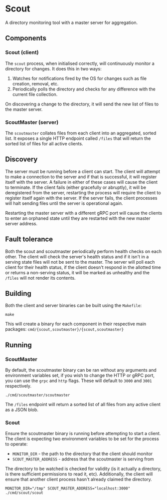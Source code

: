 # Scout

A directory monitoring tool with a master server for aggregation.

## Components

### Scout (client)

The `scout` process, when initialised correctly, will continuously monitor a directory for changes. It does this in two ways:

1. Watches for notifications fired by the OS for changes such as file creation, removal, etc.
2. Periodically polls the directory and checks for any difference with the current file collection.

On discovering a change to the directory, it will send the new list of files to the master server.

### ScoutMaster (server)

The `scoutmaster` collates files from each client into an aggregated, sorted list. It exposes a single HTTP endpoint called `/files` that will return the sorted list of files for all active clients.

## Discovery

The server must be running before a client can start. The client will attempt to make a connection to the server and if that is successful, it will register itself with the server. A failure in either of these cases will cause the client to terminate. If the client fails (either gracefully or abruptly), it will be deregistered from the server, restarting the process will require the client to register itself again with the server. If the server fails, the client processes will halt sending files until the server is operational again.

Restarting the master server with a different gRPC port will cause the clients to enter an orphaned state until they are restarted with the new master server address.

## Fault tolerance

Both the scout and scoutmaster periodically perform health checks on each other. The client will check the server's health status and if it isn't in a serving state files will not be sent to the master. The server will poll each client for their health status, if the client doesn't respond in the allotted time or returns a non-serving status, it will be marked as unhealthy and the `/files` will not render its contents.

## Building

Both the client and server binaries can be built using the `Makefile`:

```shell
make
```

This will create a binary for each component in their respective main packages: `cmd/{scout,scoutmaster}/{scout,scoutmaster}`

## Running

### ScoutMaster

By default, the scoutmaster binary can be ran without any arguments and environment variables set, if you wish to change the HTTP or gRPC port, you can use the `grpc` and `http` flags. These will default to `3000` and `3001` respectively.

```shell
./cmd/scoutmaster/scoutmaster
```

The `/files` endpoint will return a sorted list of all files from any active client as a JSON blob.

### Scout

Ensure the scoutmaster binary is running before attempting to start a client. The client is expecting two environment variables to be set for the process to operate:

* `MONITOR_DIR` - the path to the directory that the client should monitor
* `SCOUT_MASTER_ADDRESS` - address that the scoutmaster is serving from

The directory to be watched is checked for validity (is it actually a directory, is there sufficient permissions to read it, etc). Additionally, the client will ensure that another client process hasn't already claimed the directory.

``` shell
MONITOR_DIR="/tmp" SCOUT_MASTER_ADDRESS="localhost:3000" ./cmd/scout/scout
```
